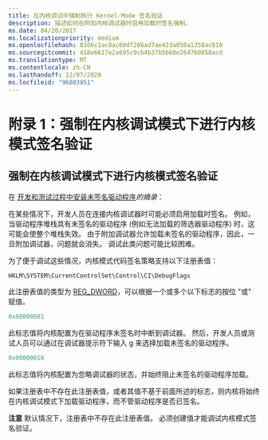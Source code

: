 ```yaml
---
title: 在内核调试中强制执行 Kernel-Mode 签名验证
description: 描述如何在附加内核调试器时启用加载时签名强制。
ms.date: 04/20/2017
ms.localizationpriority: medium
ms.openlocfilehash: 83d6c1ac8ac60df286ad7ae423a058a1358ac810
ms.sourcegitcommit: 418e6617e2a695c9cb4b37b5b60e264760858acd
ms.translationtype: MT
ms.contentlocale: zh-CN
ms.lasthandoff: 12/07/2020
ms.locfileid: "96803851"
---
```

# <a name="appendix-1-enforcing-kernel-mode-signature-verification-in-kernel-debugging-mode"></a>附录 1：强制在内核调试模式下进行内核模式签名验证


## <a name="enforcing-kernel-mode-signature-verification-in-kernel-debugging-mode"></a>强制在内核调试模式下进行内核模式签名验证


在 [开发和测试过程中安装未签名驱动程序](installing-an-unsigned-driver-during-development-and-test.md)*的摘录*：

在某些情况下，开发人员在连接内核调试器时可能必须启用加载时签名。 例如，当驱动程序堆栈具有未签名的驱动程序 (例如无法加载的筛选器驱动程序) 时，这可能会使整个堆栈失效。 由于附加调试器允许加载未签名的驱动程序，因此，一旦附加调试器，问题就会消失。 调试此类问题可能比较困难。

为了便于调试这些情况，内核模式代码签名策略支持以下注册表值：

```cpp
HKLM\SYSTEM\CurrentControlSet\Control\CI\DebugFlags
```

此注册表值的类型为 [REG_DWORD](/windows/desktop/SysInfo/registry-value-types)，可以根据一个或多个以下标志的按位 "或" 赋值。

```cpp
0x00000001
```

此标志值将内核配置为在驱动程序未签名时中断到调试器。 然后，开发人员或测试人员可以通过在调试器提示符下输入 g 来选择加载未签名的驱动程序。

```cpp
0x00000010
```

此标志值将内核配置为忽略调试器的状态，并始终阻止未签名的驱动程序加载。

如果注册表中不存在此注册表值，或者其值不基于前面所述的标志，则内核将始终在内核调试模式下加载驱动程序，而不管驱动程序是否已签名。

**注意**  默认情况下，注册表中不存在此注册表值。 必须创建值才能调试内核模式签名验证。

 

 

